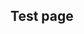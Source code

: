 ## Test page

<div
  class="tabs"
  name="test"
  enabled="true"
  height="600"
  show="2"
  tabs="[
    // { type: 'component', filepath: 'example/GeomorphEdit' },
    { type: 'component', filepath: 'example/NavDemo1' },
    // { type: 'component', filepath: 'example/LightsTest' },
    // { type: 'component', filepath: 'example/Css3dForeignObject#301' },
    // { type: 'component', filepath: 'example/Pyramid3dDemo' },
    // { type: 'component', filepath: 'example/TriangleDev#301' },
    { type: 'terminal', filepath: 'test', env: { WORLD_KEY: 'world-demo-1', PROFILE: 'profile-1-a' } },
    // { type: 'component', filepath: 'example/SvgStringPull' },
    // { type: 'terminal', filepath: 'other', env: { WORLD_KEY: 'world-demo-1', PROFILE: 'profile-1' } },
    // { type: 'component', filepath: 'example/SvgDoorsDemo#101' },
    // { type: 'component', filepath: 'example/SvgNavGraph#301' },
    // { type: 'component', filepath: 'example/SvgNavGraph#101' },
    // { type: 'component', filepath: 'example/SvgPanZoomDemo' },
    // { type: 'component', filepath: 'example/SvgVisibilityDemo#301' },
  ]"
>
</div>
